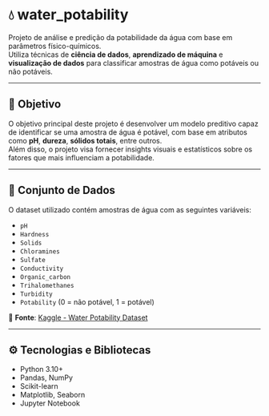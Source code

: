 # 💧 water_potability

Projeto de análise e predição da potabilidade da água com base em parâmetros físico-químicos.  
Utiliza técnicas de **ciência de dados**, **aprendizado de máquina** e **visualização de dados** para classificar amostras de água como potáveis ou não potáveis.

---

## 🎯 Objetivo

O objetivo principal deste projeto é desenvolver um modelo preditivo capaz de identificar se uma amostra de água é potável, com base em atributos como **pH**, **dureza**, **sólidos totais**, entre outros.  
Além disso, o projeto visa fornecer insights visuais e estatísticos sobre os fatores que mais influenciam a potabilidade.

---

## 💾 Conjunto de Dados

O dataset utilizado contém amostras de água com as seguintes variáveis:

- `pH`
- `Hardness`
- `Solids`
- `Chloramines`
- `Sulfate`
- `Conductivity`
- `Organic_carbon`
- `Trihalomethanes`
- `Turbidity`
- `Potability` (0 = não potável, 1 = potável)

📌 **Fonte**: [Kaggle - Water Potability Dataset](https://www.kaggle.com/datasets/adityakadiwal/water-potability)

---

## ⚙️ Tecnologias e Bibliotecas

- Python 3.10+
- Pandas, NumPy
- Scikit-learn
- Matplotlib, Seaborn
- Jupyter Notebook
